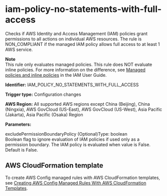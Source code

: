 # iam\-policy\-no\-statements\-with\-full\-access<a name="iam-policy-no-statements-with-full-access"></a>

Checks if AWS Identity and Access Management \(IAM\) policies grant permissions to all actions on individual AWS resources\. The rule is NON\_COMPLIANT if the managed IAM policy allows full access to at least 1 AWS service\. 

**Note**  
This rule only evaluates managed policies\. This rule does NOT evaluate inline policies\. For more information on the difference, see [Managed policies and inline policies](https://docs.aws.amazon.com/IAM/latest/UserGuide/access_policies_managed-vs-inline.html) in the IAM User Guide\.

**Identifier:** IAM\_POLICY\_NO\_STATEMENTS\_WITH\_FULL\_ACCESS

**Trigger type:** Configuration changes

**AWS Region:** All supported AWS regions except China \(Beijing\), China \(Ningxia\), AWS GovCloud \(US\-East\), AWS GovCloud \(US\-West\), Asia Pacific \(Jakarta\), Asia Pacific \(Osaka\) Region

**Parameters:**

excludePermissionBoundaryPolicy \(Optional\)Type: boolean  
Boolean flag to ignore evaluation of IAM policies if used only as a permission boundary\. The IAM policy is evaluated when value is False\. Default is False\.

## AWS CloudFormation template<a name="w76aac11c31c17b7d303c17"></a>

To create AWS Config managed rules with AWS CloudFormation templates, see [Creating AWS Config Managed Rules With AWS CloudFormation Templates](aws-config-managed-rules-cloudformation-templates.md)\.